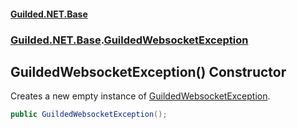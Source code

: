 
#### [Guilded.NET.Base](Guilded_NET_Base 'Guilded.NET.Base')
### [Guilded.NET.Base](Guilded_NET_Base#Guilded_NET_Base 'Guilded.NET.Base').[GuildedWebsocketException](GuildedWebsocketException 'Guilded.NET.Base.GuildedWebsocketException')
## GuildedWebsocketException() Constructor

Creates a new empty instance of [GuildedWebsocketException](GuildedWebsocketException 'Guilded.NET.Base.GuildedWebsocketException').
```csharp
public GuildedWebsocketException();
```